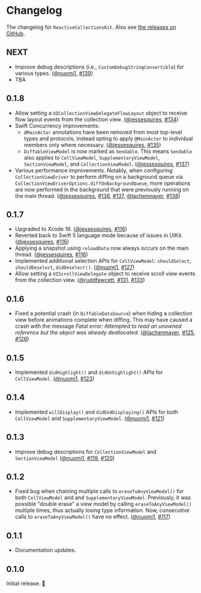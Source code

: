 # Changelog

The changelog for `ReactiveCollectionsKit`. Also see [the releases on GitHub](https://github.com/jessesquires/ReactiveCollectionsKit/releases).

NEXT
-----

- Improve debug descriptions (i.e., `CustomDebugStringConvertible`) for various types. ([@nuomi1](https://github.com/nuomi1), [#139](https://github.com/jessesquires/ReactiveCollectionsKit/pull/139))
- TBA

0.1.8
-----

- Allow setting a `UICollectionViewDelegateFlowLayout` object to receive flow layout events from the collection view. ([@jessesquires](https://github.com/jessesquires), [#134](https://github.com/jessesquires/ReactiveCollectionsKit/pull/134))
- Swift Concurrency improvements:
    - `@MainActor` annotations have been removed from most top-level types and protocols, instead opting to apply `@MainActor` to individual members only where necessary. ([@jessesquires](https://github.com/jessesquires), [#135](https://github.com/jessesquires/ReactiveCollectionsKit/pull/135))
    - `DiffableViewModel` is now marked as `Sendable`. This means `Sendable` also applies to `CellViewModel`, `SupplementaryViewModel`, `SectionViewModel`, and `CollectionViewModel`. ([@jessesquires](https://github.com/jessesquires), [#137](https://github.com/jessesquires/ReactiveCollectionsKit/pull/137))
- Various performance improvements. Notably, when configuring `CollectionViewDriver` to perform diffing on a background queue via `CollectionViewDriverOptions.diffOnBackgroundQueue`, more operations are now performed in the background that were previously running on the main thread. ([@jessesquires](https://github.com/jessesquires), [#136](https://github.com/jessesquires/ReactiveCollectionsKit/pull/136), [#137](https://github.com/jessesquires/ReactiveCollectionsKit/pull/137), [@lachenmayer](https://github.com/lachenmayer), [#138](https://github.com/jessesquires/ReactiveCollectionsKit/pull/138))

0.1.7
-----

- Upgraded to Xcode 16. ([@jessesquires](https://github.com/jessesquires), [#116](https://github.com/jessesquires/ReactiveCollectionsKit/pull/116))
- Reverted back to Swift 5 language mode because of issues in UIKit. ([@jessesquires](https://github.com/jessesquires), [#116](https://github.com/jessesquires/ReactiveCollectionsKit/pull/116))
- Applying a snapshot using `reloadData` now always occurs on the main thread. ([@jessesquires](https://github.com/jessesquires), [#116](https://github.com/jessesquires/ReactiveCollectionsKit/pull/116))
- Implemented additional selection APIs for `CellViewModel`: `shouldSelect`, `shouldDeselect`, `didDeselect()`. ([@nuomi1](https://github.com/nuomi1), [#127](https://github.com/jessesquires/ReactiveCollectionsKit/pull/127))
- Allow setting a `UIScrollViewDelegate` object to receive scroll view events from the collection view. ([@ruddfawcett](https://github.com/ruddfawcett), [#131](https://github.com/jessesquires/ReactiveCollectionsKit/pull/131), [#133](https://github.com/jessesquires/ReactiveCollectionsKit/pull/133))

0.1.6
-----

- Fixed a potential crash (in `DiffableDataSource`) when hiding a collection view before animations complete when diffing. This may have caused a crash with the message _Fatal error: Attempted to read an unowned reference but the object was already deallocated_. ([@lachenmayer](https://github.com/lachenmayer), [#125](https://github.com/jessesquires/ReactiveCollectionsKit/issues/125), [#126](https://github.com/jessesquires/ReactiveCollectionsKit/issues/126))

0.1.5
-----

- Implemented `didHighlight()` and `didUnhighlight()` APIs for `CellViewModel`. ([@nuomi1](https://github.com/nuomi1), [#123](https://github.com/jessesquires/ReactiveCollectionsKit/pull/123))

0.1.4
-----

- Implemented `willDisplay()` and `didEndDisplaying()` APIs for both `CellViewModel` and `SupplementaryViewModel`. ([@nuomi1](https://github.com/nuomi1), [#121](https://github.com/jessesquires/ReactiveCollectionsKit/pull/121))

0.1.3
-----

- Improve debug descriptions for `CollectionViewModel` and `SectionViewModel` ([@nuomi1](https://github.com/nuomi1), [#119](https://github.com/jessesquires/ReactiveCollectionsKit/pull/119), [#120](https://github.com/jessesquires/ReactiveCollectionsKit/pull/120))

0.1.2
-----

- Fixed bug when chaining multiple calls to `eraseToAnyViewModel()` for both `CellViewModel` and and `SupplementaryViewModel`. Previously, it was possible "double erase" a view model by calling `eraseToAnyViewModel()` multiple times, thus actually losing type information. Now, consecutive calls to `eraseToAnyViewModel()` have no effect. ([@nuomi1](https://github.com/nuomi1), [#117](https://github.com/jessesquires/ReactiveCollectionsKit/pull/117))

0.1.1
-----

- Documentation updates.

0.1.0
-----

Initial release. 🎉
